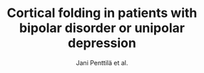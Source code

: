 ---
cat: gaia
subcat: architecture
bestof: false
author: Jani Penttilä et al.
title: Cortical folding in patients with bipolar disorder or unipolar depression
journal: Journal of psychiatry \& neuroscience - JPN
year: 2009
type: article
---